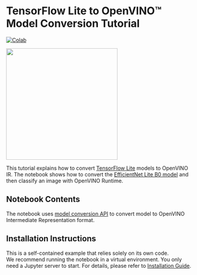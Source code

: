 # TensorFlow Lite to OpenVINO™ Model Conversion Tutorial
[![Colab](https://colab.research.google.com/assets/colab-badge.svg)](https://colab.research.google.com/github/openvinotoolkit/openvino_notebooks/blob/latest/notebooks/tflite-to-openvino/tflite-to-openvino.ipynb)

<img src="https://github.com/openvinotoolkit/openvino_notebooks/assets/29454499/581d8354-1615-453c-9825-ac1a0b937a73" width=300>

This tutorial explains how to convert [TensorFlow Lite](https://www.tensorflow.org/lite/guide) models to OpenVINO IR. The notebook shows how to convert the [EfficientNet Lite B0 model](https://tfhub.dev/tensorflow/lite-model/efficientnet/lite0/fp32/2) and then classify an image with OpenVINO Runtime.

## Notebook Contents

The notebook uses [model conversion API](https://docs.openvino.ai/2024/openvino-workflow/model-preparation.html) to convert model to OpenVINO Intermediate Representation format.

## Installation Instructions

This is a self-contained example that relies solely on its own code.</br>
We recommend  running the notebook in a virtual environment. You only need a Jupyter server to start.
For details, please refer to [Installation Guide](../../README.md).
